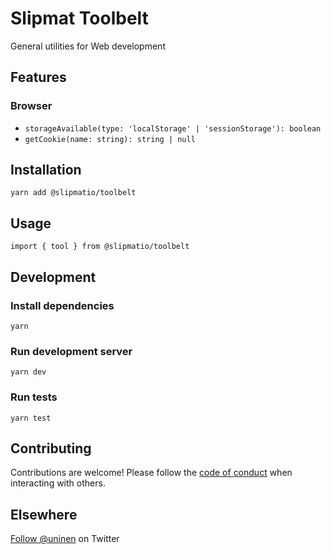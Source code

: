 # Slipmat Toolbelt

General utilities for Web development

## Features
### Browser

- `storageAvailable(type: 'localStorage' | 'sessionStorage'): boolean`
- `getCookie(name: string): string | null`

## Installation

`yarn add @slipmatio/toolbelt`

## Usage

`import { tool } from @slipmatio/toolbelt`

## Development

### Install dependencies

`yarn`

### Run development server

`yarn dev`

### Run tests

`yarn test`

## Contributing

Contributions are welcome! Please follow the [code of conduct](https://www.contributor-covenant.org/version/2/0/code_of_conduct/) when interacting with others.

## Elsewhere

[Follow @uninen](https://twitter.com/uninen) on Twitter